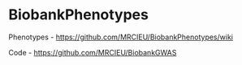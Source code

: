 # BiobankPhenotypes

Phenotypes - https://github.com/MRCIEU/BiobankPhenotypes/wiki

Code -  https://github.com/MRCIEU/BiobankGWAS
